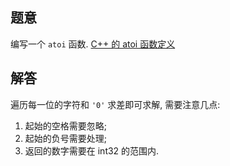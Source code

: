 ## 题意

编写一个 `atoi` 函数. [C++ 的 atoi 函数定义](http://www.cplusplus.com/reference/cstdlib/atoi/)

## 解答

遍历每一位的字符和 `'0'` 求差即可求解, 需要注意几点:

1. 起始的空格需要忽略;
2. 起始的负号需要处理;
3. 返回的数字需要在 int32 的范围内.